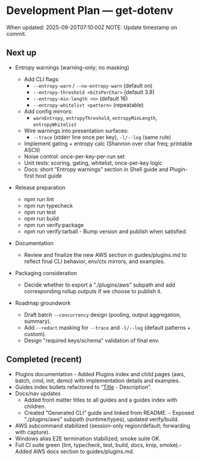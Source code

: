 # Development Plan — get-dotenv

When updated: 2025-09-20T07:10:00Z
NOTE: Update timestamp on commit.

## Next up
- Entropy warnings (warning-only; no masking)
  - Add CLI flags:
    - `--entropy-warn` / `--no-entropy-warn` (default on)
    - `--entropy-threshold <bitsPerChar>` (default 3.8)
    - `--entropy-min-length <n>` (default 16)
    - `--entropy-whitelist <pattern>` (repeatable)
  - Add config mirrors:
    - `warnEntropy`, `entropyThreshold`, `entropyMinLength`, `entropyWhitelist`
  - Wire warnings into presentation surfaces:
    - `--trace` (stderr line once per key), `-l/--log` (same rule)
  - Implement gating + entropy calc (Shannon over char freq; printable ASCII)
  - Noise control: once-per-key-per-run set
  - Unit tests: scoring, gating, whitelist, once-per-key logic
  - Docs: short “Entropy warnings” section in Shell guide and Plugin-first host guide

- Release preparation
  - npm run lint
  - npm run typecheck
  - npm run test
  - npm run build
  - npm run verify:package
  - npm run verify:tarball  - Bump version and publish when satisfied.
- Documentation
  - Review and finalize the new AWS section in guides/plugins.md
    to reflect final CLI behavior, env/ctx mirrors, and examples.
- Packaging consideration
  - Decide whether to export a "./plugins/aws" subpath and add
    corresponding rollup outputs if we choose to publish it.
- Roadmap groundwork
  - Draft batch `--concurrency` design (pooling, output aggregation, summary).
  - Add `--redact` masking for `--trace` and `-l/--log` (default patterns + custom).
  - Design "required keys/schema" validation of final env.

## Completed (recent)

- Plugins documentation  - Added Plugins index and child pages (aws, batch, cmd, init, demo) with
    implementation details and examples.
- Guides index bullets refactored to “[Title](link) - Description”.
- Docs/nav updates
  - Added front matter titles to all guides and a guides index with children.
  - Created “Generated CLI” guide and linked from README.  - Exposed "./plugins/aws" subpath (runtime/types), updated verify/build.
- AWS subcommand stabilized (session-only region/default; forwarding with capture).
- Windows alias E2E termination stabilized; smoke suite OK.
- Full CI suite green (lint, typecheck, test, build, docs, knip, smoke).- Added AWS docs section to guides/plugins.md.